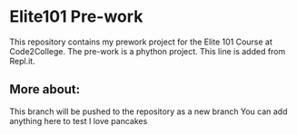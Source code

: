 # Elite101 Pre-work
This repository contains my prework project for the Elite 101 Course at Code2College.
The pre-work is a phython project.
This line is added from Repl.it. 

## More about:
This branch will be pushed to the repository as a new branch 
You can add anything here to test 
I love pancakes